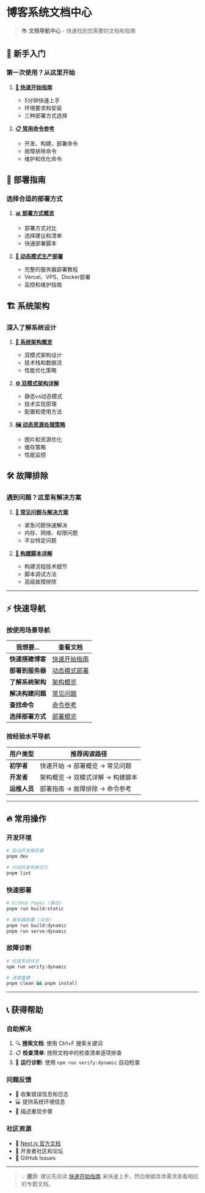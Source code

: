 # 博客系统文档中心

> 📚 **文档导航中心** - 快速找到您需要的文档和指南

## 🚀 新手入门

### 第一次使用？从这里开始

1. **[📖 快速开始指南](./01-getting-started/01-quick-start-guide.md)**
   - 5分钟快速上手
   - 环境要求和安装
   - 三种部署方式选择

2. **[📋 常用命令参考](./01-getting-started/02-commands-reference.md)**
   - 开发、构建、部署命令
   - 故障排除命令
   - 维护和优化命令

## 🚀 部署指南

### 选择合适的部署方式

1. **[📊 部署方式概览](./02-deployment/00-deployment-overview.md)**
   - 部署方式对比
   - 选择建议和清单
   - 快速部署脚本

2. **[🔧 动态模式生产部署](./02-deployment/01-dynamic-production-deployment.md)**
   - 完整的服务器部署教程
   - Vercel、VPS、Docker部署
   - 监控和维护指南

## 🏗️ 系统架构

### 深入了解系统设计

1. **[🎯 系统架构概览](./03-architecture/00-architecture-overview.md)**
   - 双模式架构设计
   - 技术栈和数据流
   - 性能优化策略

2. **[⚙️ 双模式架构详解](./03-architecture/01-run-mode-architecture.md)**
   - 静态vs动态模式
   - 技术实现原理
   - 配置和使用方法

3. **[🖼️ 动态资源处理策略](./03-architecture/02-dynamic-assets-strategy.md)**
   - 图片和资源优化
   - 缓存策略
   - 性能监控

## 🛠️ 故障排除

### 遇到问题？这里有解决方案

1. **[🚨 常见问题与解决方案](./04-troubleshooting/00-common-issues.md)**
   - 紧急问题快速解决
   - 内存、网络、权限问题
   - 平台特定问题

2. **[🔧 构建脚本详解](./04-troubleshooting/01-build-dynamic-scripts.md)**
   - 构建流程技术细节
   - 脚本调试方法
   - 高级故障排除

---

## ⚡ 快速导航

### 按使用场景导航

| 我想要... | 查看文档 |
|----------|----------|
| **快速搭建博客** | [快速开始指南](./01-getting-started/01-quick-start-guide.md) |
| **部署到服务器** | [动态模式部署](./02-deployment/01-dynamic-production-deployment.md) |
| **了解系统架构** | [架构概览](./03-architecture/00-architecture-overview.md) |
| **解决构建问题** | [常见问题](./04-troubleshooting/00-common-issues.md) |
| **查找命令** | [命令参考](./01-getting-started/02-commands-reference.md) |
| **选择部署方式** | [部署概览](./02-deployment/00-deployment-overview.md) |

### 按经验水平导航

| 用户类型 | 推荐阅读路径 |
|---------|-------------|
| **初学者** | 快速开始 → 部署概览 → 常见问题 |
| **开发者** | 架构概览 → 双模式详解 → 构建脚本 |
| **运维人员** | 部署指南 → 故障排除 → 命令参考 |

---

## 🔥 常用操作

### 开发环境
```bash
# 启动开发服务器
pnpm dev

# 代码检查和格式化
pnpm lint
```

### 快速部署
```bash
# GitHub Pages (静态)
pnpm run build:static

# 服务器部署 (动态)
pnpm run build:dynamic
pnpm run serve:dynamic
```

### 故障诊断
```bash
# 检查系统状态
npm run verify:dynamic

# 清理重建
pnpm clean && pnpm install
```

---

## 📞 获得帮助

### 自助解决
1. 🔍 **搜索文档**: 使用 Ctrl+F 搜索关键词
2. 📋 **检查清单**: 按照文档中的检查清单逐项排查
3. 🔧 **运行诊断**: 使用 `npm run verify:dynamic` 自动检查

### 问题反馈
- 📝 收集错误信息和日志
- 💻 提供系统环境信息
- 🔄 描述重现步骤

### 社区资源
- 📖 [Next.js 官方文档](https://nextjs.org/docs)
- 💬 开发者社区和论坛
- 🐛 GitHub Issues

---

> 💡 **提示**: 建议先阅读 [快速开始指南](./01-getting-started/01-quick-start-guide.md) 来快速上手，然后根据具体需求查看相应的专题文档。
